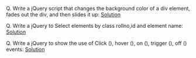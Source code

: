 Q. Write a jQuery script that changes the background color of a div element, fades out the div, and then slides it up: [Solution](https://github.com/vivekp-30/practs/blob/012fe831b857395677a75fec3ee1b8f7f6e0c0d9/et/jQ-programs/index1.html)

Q. Write a jQuery to Select elements by class rollno,id and element name: 
[Solution](https://github.com/vivekp-30/practs/blob/08af0ab636770f2bce40ff985bc2d986cc5a3a5b/et/jQ-programs/index2.html)

Q. Write a jQuery to show the use of Click (), hover (), on (), trigger (), off () events: [Solution](https://github.com/vivekp-30/practs/blob/9de4feacbf5645a970799b06b3ca4e5c8d46be5e/et/jQ-programs/index3.html)
